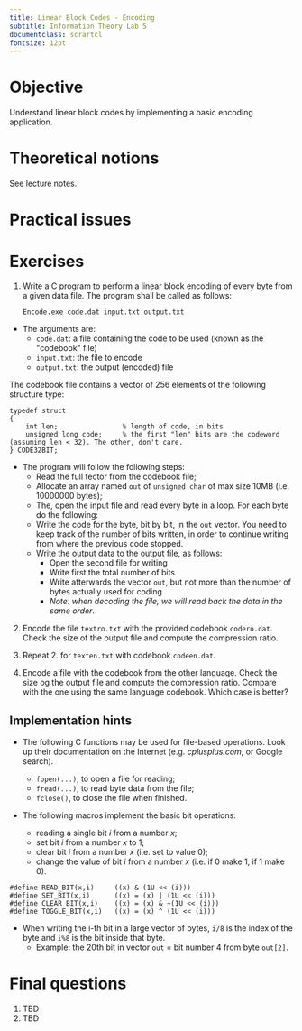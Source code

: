 ```yaml
---
title: Linear Block Codes - Encoding
subtitle: Information Theory Lab 5
documentclass: scrartcl
fontsize: 12pt
---
```


# Objective

Understand linear block codes by implementing a basic encoding application.

# Theoretical notions

See lecture notes.

# Practical issues



# Exercises


1. Write a C program to perform a linear block encoding of every byte from a given data file.
The program shall be called as follows: 

	`Encode.exe code.dat input.txt output.txt`
	
  * The arguments are:
    * `code.dat`: a file containing the code to be used (known as the "codebook" file)
	* `input.txt`: the file to encode
	* `output.txt`: the output (encoded) file

  The codebook file contains a vector of 256 elements of the following structure type:
  
  ```
  typedef struct 
  {
      int len;                % length of code, in bits
      unsigned long code;     % the first "len" bits are the codeword (assuming len < 32). The other, don't care.
  } CODE32BIT;
  ```
	
  * The program will follow the following steps:
    * Read the full fector from the codebook file;
    * Allocate an array named `out` of `unsigned char` of max size 10MB (i.e. 10000000 bytes);
    * The, open the input file and read every byte in a loop. For each byte do the following:
	* Write the code for the byte, bit by bit, in the `out` vector. You need to keep track of the number of bits written,
        in order to continue writing from where the previous code stopped.
    * Write the output data to the output file, as follows:
        * Open the second file for writing
        * Write first the total number of bits
        * Write afterwards the vector `out`, but not more than the number of bytes actually used for coding
        * *Note: when decoding the file, we will read back the data in the same order*.

2. Encode the file `textro.txt` with the provided codebook `codero.dat`. Check the size of the output file and compute the compression ratio.

3. Repeat 2. for `texten.txt` with codebook `codeen.dat`.

4. Encode a file with the codebook from the other language. Check the size og the output file and compute the compression ratio. Compare
with the one using the same language codebook. Which case is better?


## Implementation hints

* The following C functions may be used for file-based operations. 
Look up their documentation on the Internet (e.g. *cplusplus.com*, or Google search).
    * `fopen(...)`, to open a file for reading;
    * `fread(...)`, to read byte data from the file;
    * `fclose()`, to close the file when finished.

* The following macros implement the basic bit operations:
    * reading a single bit *i* from a number *x*;
    * set bit *i* from a number *x* to 1;
    * clear bit *i* from a number *x* (i.e. set to value 0);
    * change the value of bit *i* from a number *x* (i.e. if 0 make 1, if 1 make 0).
    
```
#define READ_BIT(x,i)     ((x) & (1U << (i)))
#define SET_BIT(x,i)      ((x) = (x) | (1U << (i)))
#define CLEAR_BIT(x,i)    ((x) = (x) & ~(1U << (i)))
#define TOGGLE_BIT(x,i)   ((x) = (x) ^ (1U << (i)))
```

* When writing the i-th bit in a large vector of bytes, `i/8` is the index of the byte and `i%8` is the bit inside that byte.
    * Example: the 20th bit in vector `out` = bit number 4 from byte `out[2]`.


# Final questions

1. TBD
2. TBD

